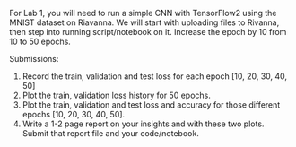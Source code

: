 For Lab 1, you will need to run a simple CNN with TensorFlow2 using the MNIST dataset on Riavanna. We will start with uploading files to Rivanna, then step into running script/notebook on it. Increase the epoch by 10 from 10 to 50 epochs.

Submissions:

1. Record the train, validation and test loss for each epoch [10, 20, 30, 40, 50] 
2. Plot the train, validation loss history for 50 epochs.
3. Plot the train, validation and test loss and accuracy for those different epochs [10, 20, 30, 40, 50].
4. Write a 1-2 page report on your insights and with these two plots. Submit that report file and your code/notebook.
